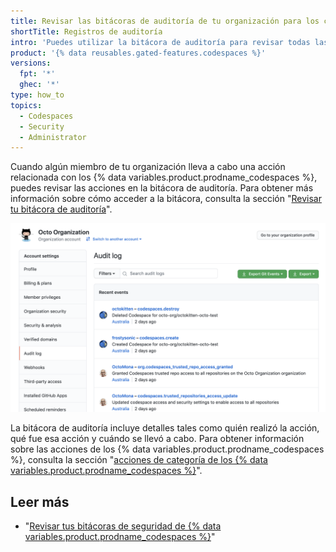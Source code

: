 ```yaml
---
title: Revisar las bitácoras de auditoría de tu organización para los codespaces
shortTitle: Registros de auditoría
intro: 'Puedes utilizar la bitácora de auditoría para revisar todas las acciones relacionadas con los {% data variables.product.prodname_codespaces %}.'
product: '{% data reusables.gated-features.codespaces %}'
versions:
  fpt: '*'
  ghec: '*'
type: how_to
topics:
  - Codespaces
  - Security
  - Administrator
---
```


 

Cuando algún miembro de tu organización lleva a cabo una acción relacionada con los {% data variables.product.prodname_codespaces %}, puedes revisar las acciones en la bitácora de auditoría. Para obtener más información sobre cómo acceder a la bitácora, consulta la sección "[Revisar tu bitácora de auditoría](/organizations/keeping-your-organization-secure/reviewing-the-audit-log-for-your-organization#accessing-the-audit-log)".

![Bitácora de auditoría con información de los codespaces](/assets/images/help/settings/codespaces-audit-log-org.png)

La bitácora de auditoría incluye detalles tales como quién realizó la acción, qué fue esa acción y cuándo se llevó a cabo. Para obtener información sobre las acciones de los {% data variables.product.prodname_codespaces %}, consulta la sección "[acciones de categoría de los {% data variables.product.prodname_codespaces %}](/organizations/keeping-your-organization-secure/reviewing-the-audit-log-for-your-organization#codespaces-category-actions)".

## Leer más

- "[Revisar tus bitácoras de seguridad de {% data variables.product.prodname_codespaces %}](/codespaces/managing-your-codespaces/reviewing-your-security-logs-for-codespaces)"
